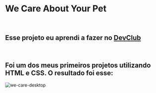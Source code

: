 <h1> We Care About Your Pet </h1>
<br>
<h2> Esse projeto eu aprendi a fazer no <a href="https://rodolfomori.com.br/devclub"> DevClub </a> </h2>
<br>
<h2> Foi um dos meus primeiros projetos utilizando HTML e CSS. O resultado foi esse: </h2>

<img src="https://github.com/siqueirafelipe/we-care/blob/master/images/we-care-desktop.png?raw=true" alt="we-care-desktop">

